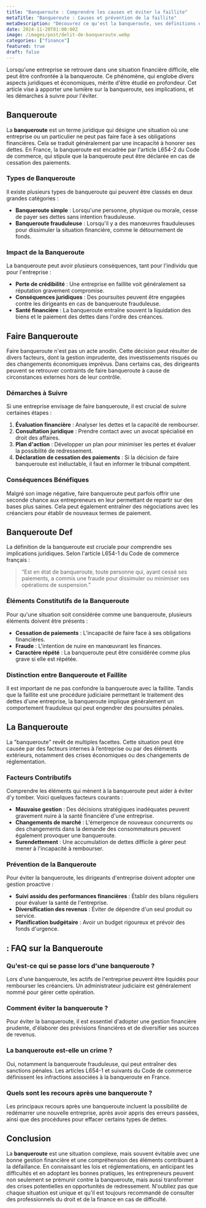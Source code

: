 ```yaml
---
title: "Banqueroute : Comprendre les causes et éviter la faillite"
metaTitle: "Banqueroute : Causes et prévention de la faillite"
metaDescription: "Découvrez ce qu'est la banqueroute, ses définitions et comment l'éviter efficacement."
date: 2024-11-20T01:00:00Z
image: /images/post/delit-de-banqueroute.webp
categories: ["finance"]
featured: true
draft: false
---
```


Lorsqu'une entreprise se retrouve dans une situation financière difficile, elle peut être confrontée à la banqueroute. Ce phénomène, qui englobe divers aspects juridiques et économiques, mérite d'être étudié en profondeur. Cet article vise à apporter une lumière sur la banqueroute, ses implications, et les démarches à suivre pour l'éviter.

## Banqueroute

La **banqueroute** est un terme juridique qui désigne une situation où une entreprise ou un particulier ne peut pas faire face à ses obligations financières. Cela se traduit généralement par une incapacité à honorer ses dettes. En France, la banqueroute est encadrée par l'article L654-2 du Code de commerce, qui stipule que la banqueroute peut être déclarée en cas de cessation des paiements.

### Types de Banqueroute

Il existe plusieurs types de banqueroute qui peuvent être classés en deux grandes catégories :

- **Banqueroute simple** : Lorsqu'une personne, physique ou morale, cesse de payer ses dettes sans intention frauduleuse.
- **Banqueroute frauduleuse** : Lorsqu'il y a des manœuvres frauduleuses pour dissimuler la situation financière, comme le détournement de fonds.

### Impact de la Banqueroute

La banqueroute peut avoir plusieurs conséquences, tant pour l'individu que pour l'entreprise :

- **Perte de crédibilité** : Une entreprise en faillite voit généralement sa réputation gravement compromise.
- **Conséquences juridiques** : Des poursuites peuvent être engagées contre les dirigeants en cas de banqueroute frauduleuse.
- **Santé financière** : La banqueroute entraîne souvent la liquidation des biens et le paiement des dettes dans l'ordre des créances.

## Faire Banqueroute

Faire banqueroute n'est pas un acte anodin. Cette décision peut résulter de divers facteurs, dont la gestion imprudente, des investissements risqués ou des changements économiques imprévus. Dans certains cas, des dirigeants peuvent se retrouver contraints de faire banqueroute à cause de circonstances externes hors de leur contrôle.

### Démarches à Suivre

Si une entreprise envisage de faire banqueroute, il est crucial de suivre certaines étapes :

1. **Évaluation financière** : Analyser les dettes et la capacité de rembourser.
2. **Consultation juridique** : Prendre contact avec un avocat spécialisé en droit des affaires.
3. **Plan d'action** : Développer un plan pour minimiser les pertes et évaluer la possibilité de redressement.
4. **Déclaration de cessation des paiements** : Si la décision de faire banqueroute est inéluctable, il faut en informer le tribunal compétent.

### Conséquences Bénéfiques

Malgré son image négative, faire banqueroute peut parfois offrir une seconde chance aux entrepreneurs en leur permettant de repartir sur des bases plus saines. Cela peut également entraîner des négociations avec les créanciers pour établir de nouveaux termes de paiement.

## Banqueroute Def

La définition de la banqueroute est cruciale pour comprendre ses implications juridiques. Selon l'article L654-1 du Code de commerce français :

> “Est en état de banqueroute, toute personne qui, ayant cessé ses paiements, a commis une fraude pour dissimuler ou minimiser ses opérations de suspension.”

### Éléments Constitutifs de la Banqueroute

Pour qu'une situation soit considérée comme une banqueroute, plusieurs éléments doivent être présents :

- **Cessation de paiements** : L’incapacité de faire face à ses obligations financières.
- **Fraude** : L'intention de nuire en manœuvrant les finances.
- **Caractère répété** : La banqueroute peut être considérée comme plus grave si elle est répétée.

### Distinction entre Banqueroute et Faillite

Il est important de ne pas confondre la banqueroute avec la faillite. Tandis que la faillite est une procédure judiciaire permettant le traitement des dettes d'une entreprise, la banqueroute implique généralement un comportement frauduleux qui peut engendrer des poursuites pénales.

## La Banqueroute

La "banqueroute" revêt de multiples facettes. Cette situation peut être causée par des facteurs internes à l’entreprise ou par des éléments extérieurs, notamment des crises économiques ou des changements de réglementation.

### Facteurs Contributifs

Comprendre les éléments qui mènent à la banqueroute peut aider à éviter d'y tomber. Voici quelques facteurs courants :

- **Mauvaise gestion** : Des décisions stratégiques inadéquates peuvent gravement nuire à la santé financière d'une entreprise.
- **Changements de marché** : L'émergence de nouveaux concurrents ou des changements dans la demande des consommateurs peuvent également provoquer une banqueroute.
- **Surendettement** : Une accumulation de dettes difficile à gérer peut mener à l'incapacité à rembourser.

### Prévention de la Banqueroute

Pour éviter la banqueroute, les dirigeants d'entreprise doivent adopter une gestion proactive :

- **Suivi assidu des performances financières** : Établir des bilans réguliers pour évaluer la santé de l'entreprise.
- **Diversification des revenus** : Éviter de dépendre d'un seul produit ou service.
- **Planification budgétaire** : Avoir un budget rigoureux et prévoir des fonds d'urgence.

##  : FAQ sur la Banqueroute

### Qu'est-ce qui se passe lors d'une banqueroute ?

Lors d'une banqueroute, les actifs de l'entreprise peuvent être liquidés pour rembourser les créanciers. Un administrateur judiciaire est généralement nommé pour gérer cette opération.

### Comment éviter la banqueroute ?

Pour éviter la banqueroute, il est essentiel d'adopter une gestion financière prudente, d'élaborer des prévisions financières et de diversifier ses sources de revenus.

### La banqueroute est-elle un crime ?

Oui, notamment la banqueroute frauduleuse, qui peut entraîner des sanctions pénales. Les articles L654-1 et suivants du Code de commerce définissent les infractions associées à la banqueroute en France.

### Quels sont les recours après une banqueroute ?

Les principaux recours après une banqueroute incluent la possibilité de redémarrer une nouvelle entreprise, après avoir appris des erreurs passées, ainsi que des procédures pour effacer certains types de dettes.

## Conclusion

La **banqueroute** est une situation complexe, mais souvent évitable avec une bonne gestion financière et une compréhension des éléments contribuant à la défaillance. En connaissant les lois et réglementations, en anticipant les difficultés et en adoptant les bonnes pratiques, les entrepreneurs peuvent non seulement se prémunir contre la banqueroute, mais aussi transformer des crises potentielles en opportunités de redressement. N'oubliez pas que chaque situation est unique et qu'il est toujours recommandé de consulter des professionnels du droit et de la finance en cas de difficulté.